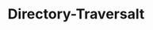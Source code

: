 ---
layout: tag-list
type: tag
title: Directory-Traversalt
slug: Directory-Traversalt
category: Tag
sidebar: false
description: >
    
---